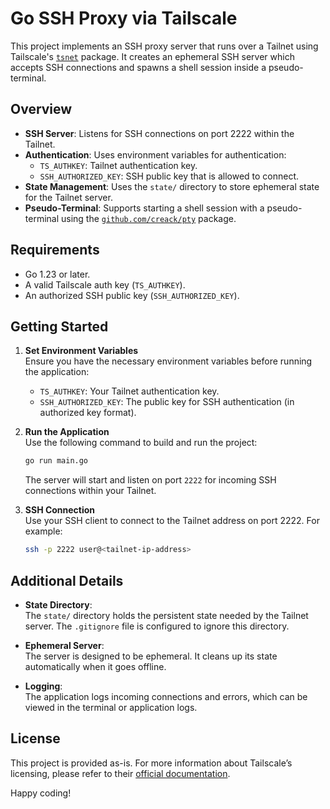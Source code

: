 # Go SSH Proxy via Tailscale

This project implements an SSH proxy server that runs over a Tailnet using Tailscale's [`tsnet`](https://pkg.go.dev/tailscale.com/tsnet) package. It creates an ephemeral SSH server which accepts SSH connections and spawns a shell session inside a pseudo-terminal.

## Overview

- **SSH Server**: Listens for SSH connections on port 2222 within the Tailnet.
- **Authentication**: Uses environment variables for authentication:
  - `TS_AUTHKEY`: Tailnet authentication key.
  - `SSH_AUTHORIZED_KEY`: SSH public key that is allowed to connect.
- **State Management**: Uses the `state/` directory to store ephemeral state for the Tailnet server.
- **Pseudo-Terminal**: Supports starting a shell session with a pseudo-terminal using the [`github.com/creack/pty`](https://pkg.go.dev/github.com/creack/pty) package.

## Requirements

- Go 1.23 or later.
- A valid Tailscale auth key (`TS_AUTHKEY`).
- An authorized SSH public key (`SSH_AUTHORIZED_KEY`).

## Getting Started

1. **Set Environment Variables**  
   Ensure you have the necessary environment variables before running the application:
   - `TS_AUTHKEY`: Your Tailnet authentication key.
   - `SSH_AUTHORIZED_KEY`: The public key for SSH authentication (in authorized key format).

2. **Run the Application**  
   Use the following command to build and run the project:

   ```sh
   go run main.go
   ```

   The server will start and listen on port `2222` for incoming SSH connections within your Tailnet.

3. **SSH Connection**  
   Use your SSH client to connect to the Tailnet address on port 2222. For example:

   ```sh
   ssh -p 2222 user@<tailnet-ip-address>
   ```

## Additional Details

- **State Directory**:  
  The `state/` directory holds the persistent state needed by the Tailnet server. The `.gitignore` file is configured to ignore this directory.

- **Ephemeral Server**:  
  The server is designed to be ephemeral. It cleans up its state automatically when it goes offline.

- **Logging**:  
  The application logs incoming connections and errors, which can be viewed in the terminal or application logs.

## License

This project is provided as-is. For more information about Tailscale’s licensing, please refer to their [official documentation](https://tailscale.com/).

Happy coding!